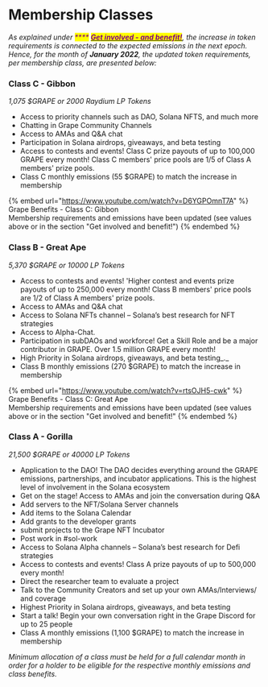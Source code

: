# Membership Classes

_As explained under  <mark style="color:purple;">****</mark>_ [_<mark style="color:purple;">**Get involved - and benefit!**</mark>_](./)_, the increase in token requirements is connected to the expected emissions in the next epoch. Hence, for the month of **January 2022**, the updated token requirements, per membership class, are presented below:_&#x20;

### **Class C - Gibbon**

_1,075 $GRAPE or 2000 Raydium LP Tokens_

* Access to priority channels such as DAO, Solana NFTS, and much more&#x20;
* Chatting in Grape Community Channels&#x20;
* Access to AMAs and Q\&A chat&#x20;
* Participation in Solana airdrops, giveaways, and beta testing&#x20;
* Access to contests and events! Class C prize payouts of up to 100,000 GRAPE every month! Class C members' price pools are 1/5 of Class A members' prize pools.
* Class C monthly emissions (55 $GRAPE) to match the increase in membership

{% embed url="https://www.youtube.com/watch?v=D6YGPOmnT7A" %}
Grape Benefits - Class C: Gibbon\
Membership requirements and emissions have been updated (see values above or in the section "Get involved and benefit!")
{% endembed %}

### **Class B - Great Ape**

_5,370 $GRAPE or 10000 LP Tokens_

* Access to contests and events! 'Higher contest and events prize payouts of up to 250,000 every month! Class B members' price pools are 1/2 of Class A members' prize pools.
* Access to AMAs and Q\&A chat&#x20;
* Access to Solana NFTs channel – Solana’s best research for NFT strategies&#x20;
* Access to Alpha-Chat.&#x20;
* Participation in subDAOs and workforce! Get a Skill Role and be a major contributor in GRAPE. Over 1.5 million GRAPE every month!&#x20;
* High Priority in Solana airdrops, giveaways, and beta testing_._
* Class B monthly emissions (270 $GRAPE) to match the increase in membership

{% embed url="https://www.youtube.com/watch?v=rtsOJH5-cwk" %}
Grape Benefits - Class C: Great Ape\
Membership requirements and emissions have been updated (see values above or in the section "Get involved and benefit!"
{% endembed %}

### **Class A - Gorilla**

_21,500 $GRAPE or 40000 LP Tokens_

* Application to the DAO! The DAO decides everything around the GRAPE emissions, partnerships, and incubator applications. This is the highest level of involvement in the Solana ecosystem&#x20;
* Get on the stage! Access to AMAs and join the conversation during Q\&A&#x20;
* Add servers to the NFT/Solana Server channels&#x20;
* Add items to the Solana Calendar&#x20;
* Add grants to the developer grants&#x20;
* submit projects to the Grape NFT Incubator&#x20;
* Post work in #sol-work&#x20;
* Access to Solana Alpha channels – Solana’s best research for Defi strategies&#x20;
* Access to contests and events! Class A prize payouts of up to 500,000 every month!&#x20;
* Direct the researcher team to evaluate a project&#x20;
* Talk to the Community Creators and set up your own AMAs/Interviews/ and coverage&#x20;
* Highest Priority in Solana airdrops, giveaways, and beta testing&#x20;
* Start a talk! Begin your own conversation right in the Grape Discord for up to 25 people&#x20;
* Class A monthly emissions (1,100 $GRAPE) to match the increase in membership

_Minimum allocation of a class must be held for a full calendar month in order for a holder to be eligible for the respective monthly emissions and class benefits._
